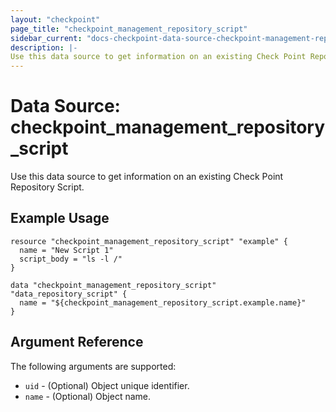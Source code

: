 ```yaml
---
layout: "checkpoint"
page_title: "checkpoint_management_repository_script"
sidebar_current: "docs-checkpoint-data-source-checkpoint-management-repository-script"
description: |-
Use this data source to get information on an existing Check Point Repository Script.
---
```


# Data Source: checkpoint_management_repository_script

Use this data source to get information on an existing Check Point Repository Script.

## Example Usage


```hcl
resource "checkpoint_management_repository_script" "example" {
  name = "New Script 1"
  script_body = "ls -l /"
}

data "checkpoint_management_repository_script" "data_repository_script" {
  name = "${checkpoint_management_repository_script.example.name}"
}
```

## Argument Reference

The following arguments are supported:

* `uid` - (Optional) Object unique identifier.
* `name` - (Optional) Object name.
